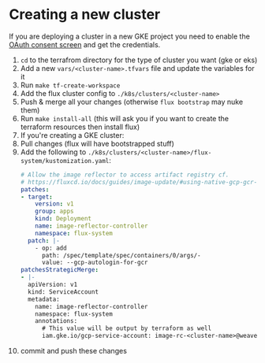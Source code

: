 # Creating a new cluster

If you are deploying a cluster in a new GKE project you need to enable the
[OAuth consent screen](https://cloud.google.com/iap/docs/enabling-kubernetes-howto#enabling_iap)
and get the credentials.

1. `cd` to the terrafrom directory for the type of cluster you want (gke or eks)
2. Add a new `vars/<cluster-name>.tfvars` file and update the variables for it
3. Run `make tf-create-workspace`
4. Add the flux cluster config to `./k8s/clusters/<cluster-name>`
5. Push & merge all your changes (otherwise `flux bootstrap` may nuke them)
6. Run `make install-all` (this will ask you if you want to create the terraform resources then install flux)
7. If you're creating a GKE cluster:
  1. Pull changes (flux will have bootstrapped stuff)
  2. Add the following to `./k8s/clusters/<cluster-name>/flux-system/kustomization.yaml`:
      ```yaml
      # Allow the image reflector to access artifact registry cf.
      # https://fluxcd.io/docs/guides/image-update/#using-native-gcp-gcr-auto-login
      patches:
      - target:
          version: v1
          group: apps
          kind: Deployment
          name: image-reflector-controller
          namespace: flux-system
        patch: |-
          - op: add
            path: /spec/template/spec/containers/0/args/-
            value: --gcp-autologin-for-gcr
      patchesStrategicMerge:
      - |-
        apiVersion: v1
        kind: ServiceAccount
        metadata:
          name: image-reflector-controller
          namespace: flux-system
          annotations:
            # This value will be output by terraform as well
            iam.gke.io/gcp-service-account: image-rc-<cluster-name>@weave-gitops-clusters.iam.gserviceaccount.com
      ```
  3. commit and push these changes

